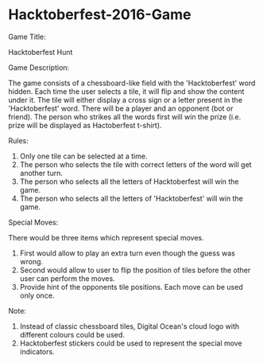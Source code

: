 # Hacktoberfest-2016-Game

Game Title:

Hacktoberfest Hunt



Game Description:
	
The game consists of a chessboard-like field with the 'Hacktoberfest' word hidden.
Each time the user selects a tile, it will flip and show the content under it.
The tile will either display a cross sign or a letter present in the 'Hacktoberfest' word. There
will be a player and an opponent (bot or friend). The person who strikes all the words
first will win the prize (i.e. prize will be displayed as Hactoberfest t-shirt).

Rules:

1. Only one tile can be selected at a time.
2. The person who selects the tile with correct letters of the word will get another turn.
3. The person who selects all the letters of Hacktoberfest will win the game.
3. The person who selects all the letters of 'Hacktoberfest' will win the game.

Special Moves:

There would be three items which represent special moves.
1. First would allow to play an extra turn even though the guess was wrong.
2. Second would allow to user to flip the position of tiles before the other user can perform the moves.
3. Provide hint of the opponents tile positions.
Each move can be used only once.

Note: 

1. Instead of classic chessboard tiles, Digital Ocean's cloud logo with different colours could be used.
2. Hacktoberfest stickers could be used to represent the special move indicators.